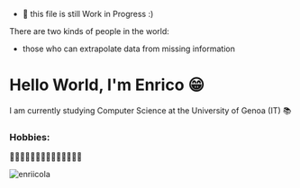 -  🔭 this file is still Work in Progress :)

There are two kinds of people in the world:
- those who can extrapolate data from missing information

<!--
https://photos.app.goo.gl/mRppitKhMtoNP2Na6
-->

# Hello World, I'm Enrico 😁
I am currently studying Computer Science at the University of Genoa (IT) 📚

### Hobbies:
🏋🏻‍♀️🍏🏐🤽🏻‍♂️🚵🏻‍♂️🧑🏻‍💻

<p><img src="https://github-readme-stats.vercel.app/api/top-langs?username=enriicola&show_icons=true&locale=en&layout=compact&theme=dark" alt="enriicola" /></p>
<!--
<p>&nbsp;<img align="center" src="https://github-readme-stats.vercel.app/api?username=enriicola&show_icons=true&theme=dark" alt="enriicola" /></p>
-->
<p></p>
<br/>



